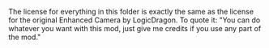 The license for everything in this folder is exactly the same as the license for the original Enhanced Camera by LogicDragon. To quote it:
"You can do whatever you want with this mod, just give me credits if you use any part of the mod."
